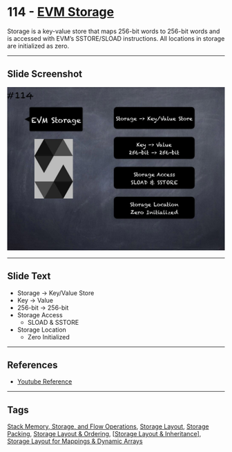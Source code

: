 # 114 - [EVM Storage](EVM%20Storage.md)
Storage is a key-value store that maps 256-bit words to 256-bit words and is accessed with EVM’s SSTORE/SLOAD instructions. All locations in storage are initialized as zero.

___
## Slide Screenshot
![114.jpg](../../images/3.%20Solidity%20201/114.jpg)
___
## Slide Text
- Storage -> Key/Value Store
- Key -> Value
- 256-bit -> 256-bit
- Storage Access
	- SLOAD & SSTORE
- Storage Location
	- Zero Initialized
___
## References
- [Youtube Reference](https://youtu.be/3bFgsmsQXrE?t=988)
___
## Tags
[Stack Memory, Storage, and Flow Operations](../1.%20Ethereum101/Stack%20Memory,%20Storage,%20and%20Flow%20Operations.md), [Storage Layout](Storage%20Layout.md), [Storage Packing](Storage%20Packing.md), [Storage Layout & Ordering](Storage%20Layout%20&%20Ordering.md), [[Storage Layout & Inheritance](Storage%20Layout%20&%20Inheritance.md)], [Storage Layout for Mappings & Dynamic Arrays](Storage%20Layout%20for%20Mappings%20&%20Dynamic%20Arrays.md)